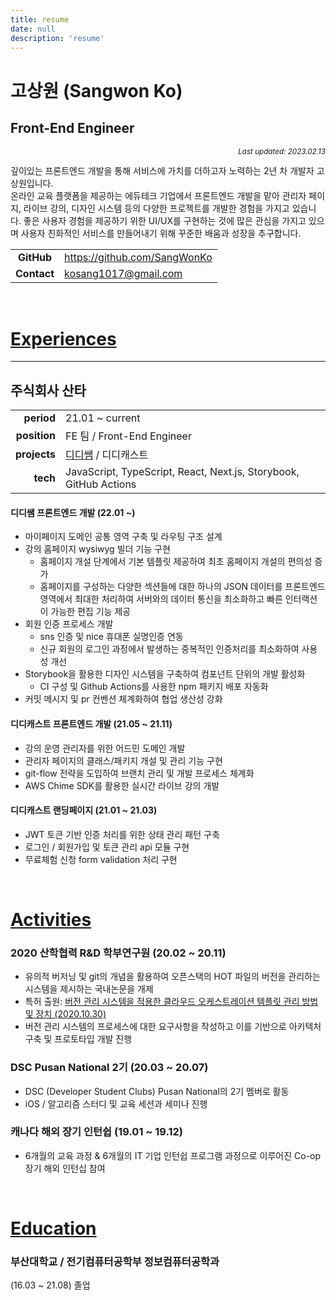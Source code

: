 ```yaml
---
title: resume
date: null
description: 'resume'
---
```


# **고상원 (Sangwon Ko)**

## Front-End Engineer

_<div align="right"><sub><i>Last updated: 2023.02.13</i></sub></div>_

깊이있는 프론트엔드 개발을 통해 서비스에 가치를 더하고자 노력하는 2년 차 개발자 고상원입니다.
<br/>
온라인 교육 플랫폼을 제공하는 에듀테크 기업에서 프론트엔드 개발을 맡아 관리자 페이지, 라이브 강의, 디자인 시스템 등의 다양한 프로젝트를 개발한 경험을 가지고 있습니다.
좋은 사용자 경험을 제공하기 위한 UI/UX를 구현하는 것에 많은 관심을 가지고 있으며 사용자 친화적인 서비스를 만들어내기 위해 꾸준한 배움과 성장을 추구합니다.

|             |                                |
| :---------: | ------------------------------ |
| **GitHub**  | <https://github.com/SangWonKo> |
| **Contact** | <kosang1017@gmail.com>         |

<br />

# <u>Experiences</u>

<hr />

## 주식회사 산타

|              |                                                                               |
| -----------: | ----------------------------------------------------------------------------- |
|   **period** | 21.01 ~ current                                                               |
| **position** | FE 팀 / Front-End Engineer                                                    |
| **projects** | <a href="https://landing.didisam.com" target="_blank">디디쌤</a> / 디디캐스트 |
|     **tech** | JavaScript, TypeScript, React, Next.js, Storybook, GitHub Actions             |

#### 디디쌤 프론트엔드 개발 (22.01 ~)

- 마이페이지 도메인 공통 영역 구축 및 라우팅 구조 설계
- 강의 홈페이지 wysiwyg 빌더 기능 구현
  - 홈페이지 개설 단계에서 기본 템플릿 제공하여 최초 홈페이지 개설의 편의성 증가
  - 홈페이지를 구성하는 다양한 섹션들에 대한 하나의 JSON 데이터를 프론트엔드 영역에서 최대한 처리하여 서버와의 데이터 통신을 최소화하고 빠른 인터랙션이 가능한 편집 기능 제공
- 회원 인증 프로세스 개발
  - sns 인증 및 nice 휴대폰 실명인증 연동
  - 신규 회원의 로그인 과정에서 발생하는 중복적인 인증처리를 최소화하여 사용성 개선
- Storybook을 활용한 디자인 시스템을 구축하여 컴포넌트 단위의 개발 활성화
  - CI 구성 및 Github Actions를 사용한 npm 패키지 배포 자동화
- 커밋 메시지 및 pr 컨벤션 체계화하여 협업 생산성 강화

#### 디디캐스트 프론트엔드 개발 (21.05 ~ 21.11)

- 강의 운영 관리자를 위한 어드민 도메인 개발
- 관리자 페이지의 클래스/패키지 개설 및 관리 기능 구현
- git-flow 전략을 도입하여 브랜치 관리 및 개발 프로세스 체계화
- AWS Chime SDK를 활용한 실시간 라이브 강의 개발

#### 디디캐스트 랜딩페이지 (21.01 ~ 21.03)

- JWT 토큰 기반 인증 처리를 위한 상태 관리 패턴 구축
- 로그인 / 회원가입 및 토큰 관리 api 모듈 구현
- 무료체험 신청 form validation 처리 구현

<br />

# <u>Activities</u>

### 2020 산학협력 R&D 학부연구원 (20.02 ~ 20.11)

- 유의적 버저닝 및 git의 개념을 활용하여 오픈스택의 HOT 파일의 버전을 관리하는 시스템을 제시하는 국내논문을 개제
- 특허 출원:
  <a href="https://doi.org/10.8080/1020200143533" target="_blank">버전 관리 시스템을 적용한 클라우드 오케스트레이션 템플릿 관리 방법 및 장치 (2020.10.30)</a>
- 버전 관리 시스템의 프로세스에 대한 요구사항을 작성하고 이를 기반으로 아키텍처 구축 및 프로토타입 개발 진행

### DSC Pusan National 2기 (20.03 ~ 20.07)

- DSC (Developer Student Clubs) Pusan National의 2기 멤버로 활동
- iOS / 알고리즘 스터디 및 교육 세션과 세미나 진행

### 캐나다 해외 장기 인턴쉽 (19.01 ~ 19.12)

- 6개월의 교육 과정 & 6개월의 IT 기업 인턴쉽 프로그램 과정으로 이루어진 Co-op 장기 해외 인턴십 참여

<br />

# <u>Education</u>

### 부산대학교 / 전기컴퓨터공학부 정보컴퓨터공학과

(16.03 ~ 21.08) 졸업

<br />
